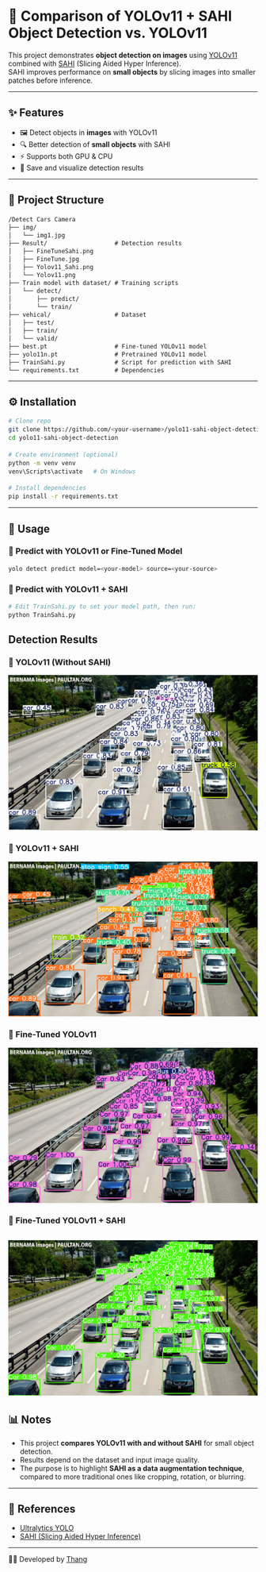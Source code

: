 # 🚗 Comparison of YOLOv11 + SAHI Object Detection vs. YOLOv11

This project demonstrates **object detection on images** using [YOLOv11](https://github.com/ultralytics/ultralytics) combined with [SAHI](https://github.com/obss/sahi) (Slicing Aided Hyper Inference).  
SAHI improves performance on **small objects** by slicing images into smaller patches before inference.

---

## ✨ Features
- 🖼️ Detect objects in **images** with YOLOv11  
- 🔍 Better detection of **small objects** with SAHI  
- ⚡ Supports both GPU & CPU  
- 💾 Save and visualize detection results  

---

## 📂 Project Structure
```
/Detect Cars Camera
├── img/                      
│   └── img1.jpg
├── Result/                   # Detection results
│   ├── FineTuneSahi.png
│   ├── FineTune.jpg
│   ├── Yolov11_Sahi.png
│   └── Yolov11.png
├── Train model with dataset/ # Training scripts
│   └── detect/
│       ├── predict/
│       └── train/
├── vehical/                  # Dataset
│   ├── test/
│   ├── train/
│   └── valid/
├── best.pt                   # Fine-tuned YOLOv11 model
├── yolo11n.pt                # Pretrained YOLOv11 model
├── TrainSahi.py              # Script for prediction with SAHI
└── requirements.txt          # Dependencies
```

---

## ⚙️ Installation
```bash
# Clone repo
git clone https://github.com/<your-username>/yolo11-sahi-object-detection.git
cd yolo11-sahi-object-detection

# Create environment (optional)
python -m venv venv
venv\Scripts\activate   # On Windows

# Install dependencies
pip install -r requirements.txt
```

---

## 🚀 Usage

### 🔹 Predict with YOLOv11 or Fine-Tuned Model
```bash
yolo detect predict model=<your-model> source=<your-source>
```

### 🔹 Predict with YOLOv11 + SAHI
```bash
# Edit TrainSahi.py to set your model path, then run:
python TrainSahi.py
```
## Detection Results
### 🔹 YOLOv11 (Without SAHI)
![YOLOv11 Result](Result/Yolov11_without_sahi.jpg)

### 🔹 YOLOv11 + SAHI
![YOLOv11 + SAHI Result](Result/Yolov11_Sahi.png)

### 🔹 Fine-Tuned YOLOv11
![Fine-Tuned Result](Result/FineTune.jpg)

### 🔹 Fine-Tuned YOLOv11 + SAHI
![Fine-Tuned + SAHI Result](Result/FineTuneSahi.png)
---

## 📊 Notes
- This project **compares YOLOv11 with and without SAHI** for small object detection.  
- Results depend on the dataset and input image quality.  
- The purpose is to highlight **SAHI as a data augmentation technique**, compared to more traditional ones like cropping, rotation, or blurring.  

---

## 📖 References
- [Ultralytics YOLO](https://github.com/ultralytics/ultralytics)  
- [SAHI (Slicing Aided Hyper Inference)](https://github.com/obss/sahi)  

---

👨‍💻 Developed by [Thang](https://github.com/<shea1108>)

